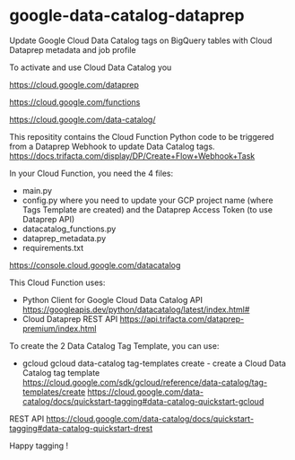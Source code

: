 # google-data-catalog-dataprep
Update Google Cloud Data Catalog tags on BigQuery tables with Cloud Dataprep metadata and job profile

To activate and use Cloud Data Catalog you 

https://cloud.google.com/dataprep

https://cloud.google.com/functions

https://cloud.google.com/data-catalog/


This repositity contains the Cloud Function Python code to be triggered from a Dataprep Webhook to update Data Catalog tags.
https://docs.trifacta.com/display/DP/Create+Flow+Webhook+Task

In your Cloud Function, you need the 4 files:
- main.py
- config.py where you need to update your GCP project name (where Tags Template are created) and the Dataprep Access Token (to use Dataprep API)
- datacatalog_functions.py
- dataprep_metadata.py
- requirements.txt


https://console.cloud.google.com/datacatalog


This Cloud Function uses:
- Python Client for Google Cloud Data Catalog API https://googleapis.dev/python/datacatalog/latest/index.html#
- Cloud Dataprep REST API https://api.trifacta.com/dataprep-premium/index.html

To create the 2 Data Catalog Tag Template, you can use:

- gcloud
gcloud data-catalog tag-templates create - create a Cloud Data Catalog tag template
https://cloud.google.com/sdk/gcloud/reference/data-catalog/tag-templates/create
https://cloud.google.com/data-catalog/docs/quickstart-tagging#data-catalog-quickstart-gcloud

REST API
https://cloud.google.com/data-catalog/docs/quickstart-tagging#data-catalog-quickstart-drest


Happy tagging !
